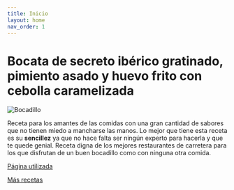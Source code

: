 ```yaml
---
title: Inicio
layout: home
nav_order: 1
---
```


# **Bocata de secreto ibérico gratinado, pimiento asado y huevo frito con cebolla caramelizada**
![Bocadillo](https://img-global.cpcdn.com/recipes/e16953b899827a49/680x482cq70/bocata-de-secreto-iberico-gratinado-pimiento-asado-y-huevo-frito-con-cebolla-caramelizada-foto-principal.webp)


Receta para los amantes de las comidas con una gran cantidad de sabores que no tienen miedo a mancharse las manos. Lo mejor que tiene esta receta es su **sencillez** ya que no hace falta ser ningún experto
para hacerla y que te quede genial. Receta digna de los mejores restaurantes de carretera para los que disfrutan de un buen bocadillo como con ninguna otra comida.

[Página utilizada](https://cookpad.com/es/recetas/16963507-bocata-de-secreto-iberico-gratinado-pimiento-asado-y-huevo-frito-con-cebolla-caramelizada)

[Más recetas](AdrianCL06.github.io/otras.md)

